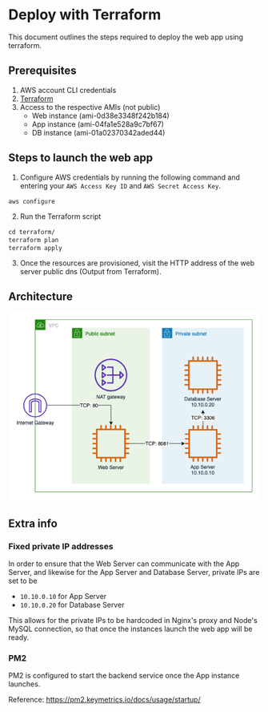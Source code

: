 # Deploy with Terraform

This document outlines the steps required to deploy the web app using terraform.

## Prerequisites
1. AWS account CLI credentials
2. [Terraform](https://learn.hashicorp.com/tutorials/terraform/install-cli) 
3. Access to the respective AMIs (not public)
    * Web instance (ami-0d38e3348f242b184)
    * App instance (ami-04fa1e528a9c7bf67)
    * DB instance (ami-01a02370342aded44)

## Steps to launch the web app

1. Configure AWS credentials by running the following command and entering your `AWS Access Key ID` and `AWS Secret Access Key`.
```
aws configure
```
2. Run the Terraform script
```
cd terraform/
terraform plan
terraform apply
```
3. Once the resources are provisioned, visit the HTTP address of the web server public dns (Output from Terraform).

## Architecture
![alt text](architecture.png)

## Extra info

### Fixed private IP addresses
In order to ensure that the Web Server can communicate with the App Server, and likewise for the App Server and Database Server, private IPs are set to be 
* `10.10.0.10` for App Server
* `10.10.0.20` for Database Server

This allows for the private IPs to be hardcoded in Nginx's proxy and Node's MySQL connection, so that once the instances launch the web app will be ready.

### PM2
PM2 is configured to start the backend service once the App instance launches.

Reference: https://pm2.keymetrics.io/docs/usage/startup/